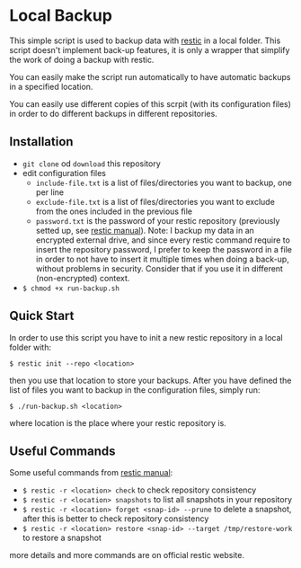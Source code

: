 # Local Backup
This simple script is used to backup data with [restic](https://restic.net/) in a local folder. This script doesn't implement back-up features, it is only a wrapper that simplify the work of doing a backup with restic.

You can easily make the script run automatically to have automatic backups in a specified location.

You can easily use different copies of this scrpit (with its configuration files) in order to do different backups in different repositories.

## Installation
- `git clone` od `download` this repository
- edit configuration files
    - `include-file.txt` is a list of files/directories you want to backup, one per line
    - `exclude-file.txt` is a list of files/directories you want to exclude from the ones included in the previous file
    - `password.txt` is the password of your restic repository (previously setted up, see [restic manual](https://restic.readthedocs.io/en/stable/)). Note: I backup my data in an encrypted external drive, and since every restic command require to insert the repository password, I prefer to keep the password in a file in order to not have to insert it multiple times when doing a back-up, without problems in security. Consider that if you use it in different (non-encrypted) context.
- `$ chmod +x run-backup.sh`

## Quick Start
In order to use this script you have to init a new restic repository in a local folder with: 

`$ restic init --repo <location>`

then you use that location to store your backups. After you have defined the list of files you want to backup in the configuration files, simply run:

`$ ./run-backup.sh <location>`

where location is the place where your restic repository is.

## Useful Commands
Some useful commands from [restic manual](https://restic.readthedocs.io/en/stable/):

- `$ restic -r <location> check` to check repository consistency
- `$ restic -r <location> snapshots` to list all snapshots in your repository
- `$ restic -r <location> forget <snap-id> --prune` to delete a snapshot, after this is better to check repository consistency
- `$ restic -r <location> restore <snap-id> --target /tmp/restore-work` to restore a snapshot

more details and more commands are on official restic website.